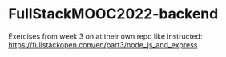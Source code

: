 # FullStackMOOC2022-backend
Exercises from week 3 on at their own repo like instructed: https://fullstackopen.com/en/part3/node_js_and_express
